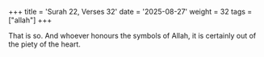 +++
title = 'Surah 22, Verses 32'
date = '2025-08-27'
weight = 32
tags = ["allah"]
+++

That is so. And whoever honours the symbols of Allah, it is certainly out of the piety of the heart.